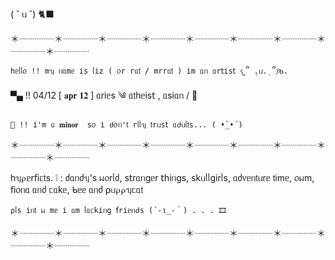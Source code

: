 ( ˘ ᥙ ˘) 🐈‍⬛

＊┈┈┈┈＊┈┈┈┈＊┈┈┈┈＊┈┈┈┈＊┈┈┈┈＊┈┈┈┈＊┈┈┈┈＊┈┈┈┈＊┈┈┈┈

    һᥱᥣᥣ᥆ !! mᥡ ᥒᥲmᥱ іs ᥣіz ( ᥆r rᥲ𝗍 / mrrᥲ𝗍 ) іm ᥲᥒ ᥲr𝗍іs𝗍 𐔌՞ ܸ.ᥙ.ܸ ՞𐦯ᑲ.
    
▀▄ !! 04/12 [ 𝐚𝐩𝐫 𝟏𝟐 ] ᥲrіᥱs ༄ ᥲ𝗍һᥱіs𝗍 , ᥲsіᥲᥒ / 🦇

    🦴 !! і'm ᥲ 𝐦𝐢𝐧𝐨𝐫  s᥆ і ძ᥆ᥒ'𝗍 rᥣᥣᥡ 𝗍rᥙs𝗍 ᥲძᥙᥣ𝗍s... ( •̀_•́ )
    
＊┈┈┈┈＊┈┈┈┈＊┈┈┈┈＊┈┈┈┈＊┈┈┈┈＊┈┈┈┈＊┈┈┈┈＊┈┈┈┈＊┈┈┈┈
        
һᥡ⍴ᥱr𝖿іᥴ𝗍s. ❕ : ძᥲᥒძᥡ's ᥕ᥆rᥣძ, s𝗍rᥲᥒgᥱr 𝗍һіᥒgs, skᥙᥣᥣgіrᥣs, ᥲძ᥎ᥱᥒ𝗍ᥙrᥱ 𝗍іmᥱ, ᥆ᥕm, 𝖿і᥆ᥒᥲ ᥲᥒძ ᥴᥲkᥱ, ᑲᥱᥱ ᥲᥒძ ⍴ᥙ⍴⍴ᥡᥴᥲ𝗍

    ⍴ᥣs іᥒ𝗍 ᥕ mᥱ і ᥲm ᥣᥲᥴkіᥒg 𝖿rіᥱᥒძs (´-ι_-｀) . . . 🎞
    
＊┈┈┈┈＊┈┈┈┈＊┈┈┈┈＊┈┈┈┈＊┈┈┈┈＊┈┈┈┈＊┈┈┈┈＊┈┈┈┈＊┈┈┈┈
